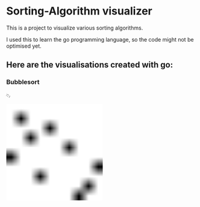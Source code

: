 # Sorting-Algorithm visualizer
This is a project to visualize various sorting algorithms. 

I used this to learn the go programming language, so the code might not be optimised yet.

## Here are the visualisations created with go:
### Bubblesort
![Bubblesort](https://github.com/DamianKoz/sorting_algorithms/blob/main/test.gif)

<img src="https://github.com/DamianKoz/sorting_algorithms/blob/main/test.gif" width="256" height="256" />
